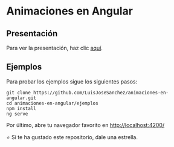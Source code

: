# Animaciones en Angular

## Presentación

Para ver la presentación, haz clic <a target="_blank"  href="https://rawgit.com/LuisJoseSanchez/presentacion-animaciones-en-angular/master/presentacion/index.html">aquí</a>.

## Ejemplos

Para probar los ejemplos sigue los siguientes pasos:

```console
git clone https://github.com/LuisJoseSanchez/animaciones-en-angular.git
cd animaciones-en-angular/ejemplos
npm install
ng serve
```

Por último, abre tu navegador favorito en <http://localhost:4200/>

:star: Si te ha gustado este repositorio, dale una estrella.

